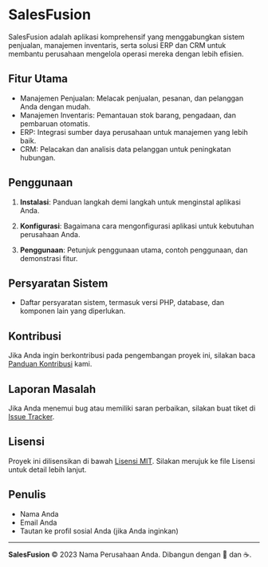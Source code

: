 # SalesFusion

SalesFusion adalah aplikasi komprehensif yang menggabungkan sistem penjualan, manajemen inventaris, serta solusi ERP dan CRM untuk membantu perusahaan mengelola operasi mereka dengan lebih efisien.

## Fitur Utama

- Manajemen Penjualan: Melacak penjualan, pesanan, dan pelanggan Anda dengan mudah.
- Manajemen Inventaris: Pemantauan stok barang, pengadaan, dan pembaruan otomatis.
- ERP: Integrasi sumber daya perusahaan untuk manajemen yang lebih baik.
- CRM: Pelacakan dan analisis data pelanggan untuk peningkatan hubungan.

## Penggunaan

1. **Instalasi**: Panduan langkah demi langkah untuk menginstal aplikasi Anda.

2. **Konfigurasi**: Bagaimana cara mengonfigurasi aplikasi untuk kebutuhan perusahaan Anda.

3. **Penggunaan**: Petunjuk penggunaan utama, contoh penggunaan, dan demonstrasi fitur.

## Persyaratan Sistem

- Daftar persyaratan sistem, termasuk versi PHP, database, dan komponen lain yang diperlukan.

## Kontribusi

Jika Anda ingin berkontribusi pada pengembangan proyek ini, silakan baca [Panduan Kontribusi](CONTRIBUTING.md) kami.

## Laporan Masalah

Jika Anda menemui bug atau memiliki saran perbaikan, silakan buat tiket di [Issue Tracker](https://github.com/yourusername/salesfusion/issues).

## Lisensi

Proyek ini dilisensikan di bawah [Lisensi MIT](LICENSE.md). Silakan merujuk ke file Lisensi untuk detail lebih lanjut.

## Penulis

- Nama Anda
- Email Anda
- Tautan ke profil sosial Anda (jika Anda inginkan)

---

**SalesFusion** © 2023 Nama Perusahaan Anda. Dibangun dengan 💼 dan ☕.

